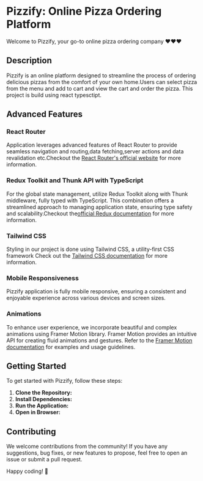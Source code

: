 # Pizzify: Online Pizza Ordering Platform

Welcome to Pizzify, your go-to online pizza ordering company ❤️❤️❤️

## Description

Pizzify is an online platform designed to streamline the process of ordering delicious pizzas from the comfort of your own home.Users can select pizza from the menu and add to cart and view the cart and order the pizza. This project is build using react typesctipt.

## Advanced Features

### React Router

Application leverages advanced features of React Router to provide seamless navigation and routing,data fetching,server actions and data revalidation etc.Checkout the [React Router's official website](https://reactrouter.com/) for more information.

### Redux Toolkit and Thunk API with TypeScript

For the global state management, utilize Redux Toolkit along with Thunk middleware, fully typed with TypeScript. This combination offers a streamlined approach to managing application state, ensuring type safety and scalability.Checkout the[official Redux documentation](https://redux.js.org/) for more information.

### Tailwind CSS

Styling in our project is done using Tailwind CSS, a utility-first CSS framework Check out the [Tailwind CSS documentation](https://tailwindcss.com/docs) for more information.

### Mobile Responsiveness

Pizzify application is fully mobile responsive, ensuring a consistent and enjoyable experience across various devices and screen sizes.

### Animations

To enhance user experience, we incorporate beautiful and complex animations using Framer Motion library. Framer Motion provides an intuitive API for creating fluid animations and gestures. Refer to the [Framer Motion documentation](https://www.framer.com/api/motion/) for examples and usage guidelines.

## Getting Started

To get started with Pizzify, follow these steps:

1. **Clone the Repository:**
2. **Install Dependencies:**
3. **Run the Application:**
4. **Open in Browser:**

## Contributing

We welcome contributions from the community! If you have any suggestions, bug fixes, or new features to propose, feel free to open an issue or submit a pull request.

Happy coding! 🚀

